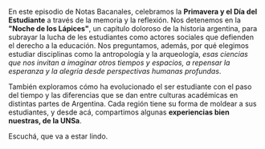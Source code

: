 <!--
.. title: 2024-09-23. Primavera estudiantil
.. slug: 2024-09-23-primavera-estudiantil
.. date: 2024-09-21 00:00:00 UTC-03:00
.. tags: Estudiantes, Educación, Primavera, Historia Argentina, Derecho a la Educación
.. link:
.. description:
.. type: text
-->

En este episodio de Notas Bacanales, celebramos la **Primavera y el Día del Estudiante** a través de la memoria y la reflexión. Nos detenemos en la **"Noche de los Lápices"**, un capítulo doloroso de la historia argentina, para subrayar la lucha de les estudiantes como actores sociales que defienden el derecho a la educación. Nos preguntamos, además, por qué elegimos estudiar disciplinas como la antropología y la arqueología, _esas ciencias que nos invitan a imaginar otros tiempos y espacios, a repensar la esperanza y la alegría desde perspectivas humanas profundas_.

También exploramos cómo ha evolucionado el ser estudiante con el paso del tiempo y las diferencias que se dan entre culturas académicas en distintas partes de Argentina. Cada región tiene su forma de moldear a sus estudiantes, y desde acá, compartimos algunas **experiencias bien nuestras, de la UNSa**.

Escuchá, que va a estar lindo.
